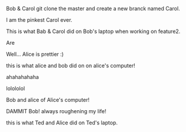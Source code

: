 Bob & Carol git clone the master and create a new branck named Carol.

I am the pinkest Carol ever.

This is what Bab & Carol did on Bob's laptop when working on feature2.

Are

Well... Alice is prettier :)

this is what alice and bob did on on alice's computer!

ahahahahaha

lolololol

Bob and alice of Alice's computer!

DAMMIT Bob! always roughening my life!

this is what Ted and Alice did on Ted's laptop.
